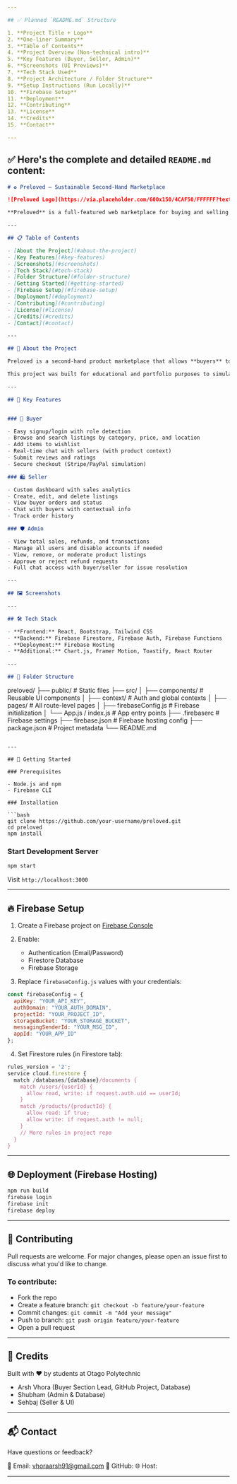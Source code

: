 ```yaml
---

## ✅ Planned `README.md` Structure

1. **Project Title + Logo**
2. **One-liner Summary**
3. **Table of Contents**
4. **Project Overview (Non-technical intro)**
5. **Key Features (Buyer, Seller, Admin)**
6. **Screenshots (UI Previews)**
7. **Tech Stack Used**
8. **Project Architecture / Folder Structure**
9. **Setup Instructions (Run Locally)**
10. **Firebase Setup**
11. **Deployment**
12. **Contributing**
13. **License**
14. **Credits**
15. **Contact**

---
```


## ✅ Here's the complete and detailed `README.md` content:

```markdown
# ♻️ Preloved – Sustainable Second-Hand Marketplace

![Preloved Logo](https://via.placeholder.com/600x150/4CAF50/FFFFFF?text=Preloved)

**Preloved** is a full-featured web marketplace for buying and selling second-hand goods. Designed with sustainability and community in mind, Preloved connects buyers, sellers, and administrators through a clean, intuitive, and secure platform.

---

## 📋 Table of Contents

- [About the Project](#about-the-project)
- [Key Features](#key-features)
- [Screenshots](#screenshots)
- [Tech Stack](#tech-stack)
- [Folder Structure](#folder-structure)
- [Getting Started](#getting-started)
- [Firebase Setup](#firebase-setup)
- [Deployment](#deployment)
- [Contributing](#contributing)
- [License](#license)
- [Credits](#credits)
- [Contact](#contact)

---

## 📖 About the Project

Preloved is a second-hand product marketplace that allows **buyers** to browse, save, message, and purchase items, **sellers** to list and manage their products and orders, and **admins** to oversee platform activity, earnings, and user accounts.

This project was built for educational and portfolio purposes to simulate a real-world, professional e-commerce application.

---

## 🌟 Key Features


### 👤 Buyer

- Easy signup/login with role detection
- Browse and search listings by category, price, and location
- Add items to wishlist
- Real-time chat with sellers (with product context)
- Submit reviews and ratings
- Secure checkout (Stripe/PayPal simulation)

### 🛍️ Seller

- Custom dashboard with sales analytics
- Create, edit, and delete listings
- View buyer orders and status
- Chat with buyers with contextual info
- Track order history

### 🛡️ Admin

- View total sales, refunds, and transactions
- Manage all users and disable accounts if needed
- View, remove, or moderate product listings
- Approve or reject refund requests
- Full chat access with buyer/seller for issue resolution

---

## 🖼️ Screenshots

---

## 🛠️ Tech Stack

- **Frontend:** React, Bootstrap, Tailwind CSS
- **Backend:** Firebase Firestore, Firebase Auth, Firebase Functions
- **Deployment:** Firebase Hosting
- **Additional:** Chart.js, Framer Motion, Toastify, React Router

---

## 📁 Folder Structure

```

preloved/
├── public/                  # Static files
├── src/
│   ├── components/          # Reusable UI components
│   ├── context/             # Auth and global contexts
│   ├── pages/               # All route-level pages
│   ├── firebaseConfig.js    # Firebase initialization
│   └── App.js / index.js    # App entry points
├── .firebaserc              # Firebase settings
├── firebase.json            # Firebase hosting config
├── package.json             # Project metadata
└── README.md

````

---

## 🚀 Getting Started

### Prerequisites

- Node.js and npm
- Firebase CLI

### Installation

```bash
git clone https://github.com/your-username/preloved.git
cd preloved
npm install
````

### Start Development Server

```bash
npm start
```

Visit `http://localhost:3000`

---

## 🔥 Firebase Setup

1. Create a Firebase project on [Firebase Console](https://console.firebase.google.com/)
2. Enable:

   * Authentication (Email/Password)
   * Firestore Database
   * Firebase Storage
3. Replace `firebaseConfig.js` values with your credentials:

```js
const firebaseConfig = {
  apiKey: "YOUR_API_KEY",
  authDomain: "YOUR_AUTH_DOMAIN",
  projectId: "YOUR_PROJECT_ID",
  storageBucket: "YOUR_STORAGE_BUCKET",
  messagingSenderId: "YOUR_MSG_ID",
  appId: "YOUR_APP_ID"
};
```

4. Set Firestore rules (in Firestore tab):

```js
rules_version = '2';
service cloud.firestore {
  match /databases/{database}/documents {
    match /users/{userId} {
      allow read, write: if request.auth.uid == userId;
    }
    match /products/{productId} {
      allow read: if true;
      allow write: if request.auth != null;
    }
    // More rules in project repo
  }
}
```

---

## 🌐 Deployment (Firebase Hosting)

```bash
npm run build
firebase login
firebase init
firebase deploy
```

---

## 🤝 Contributing

Pull requests are welcome. For major changes, please open an issue first to discuss what you'd like to change.

### To contribute:

* Fork the repo
* Create a feature branch: `git checkout -b feature/your-feature`
* Commit changes: `git commit -m "Add your message"`
* Push to branch: `git push origin feature/your-feature`
* Open a pull request

---

## 🙌 Credits

Built with ❤️ by students at Otago Polytechnic

* Arsh Vhora (Buyer Section Lead, GitHub Project, Database)
* Shubham (Admin & Database)
* Sehbaj (Seller & UI)

---

## 📬 Contact

Have questions or feedback?

📧 Email: vhoraarsh91@gmail.com
🔗 GitHub: 
🌐 Host: 

---

```
